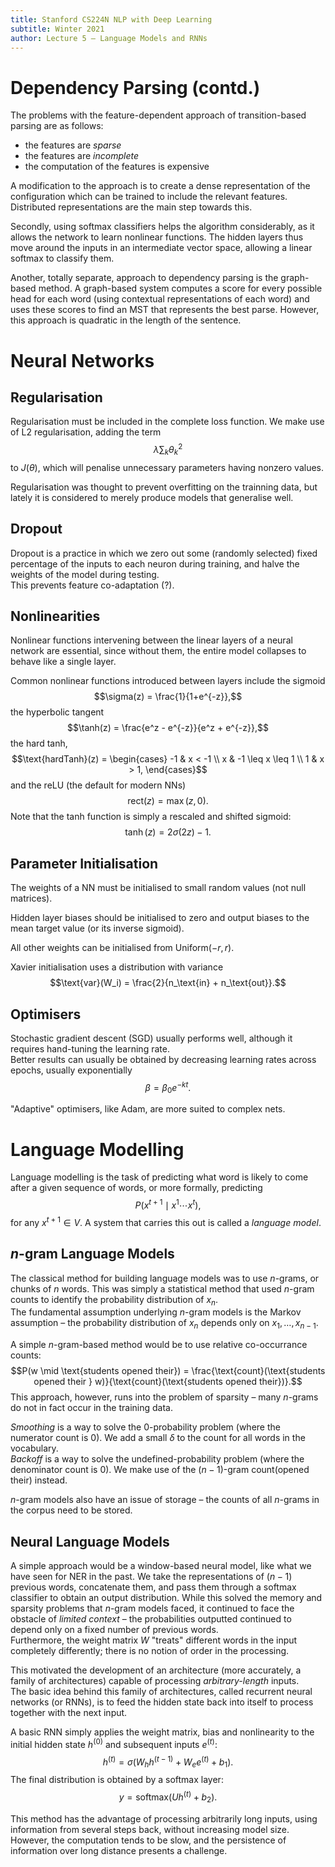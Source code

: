 ```yaml
---
title: Stanford CS224N NLP with Deep Learning
subtitle: Winter 2021
author: Lecture 5 – Language Models and RNNs
---
```


# Dependency Parsing (contd.)
The problems with the feature-dependent approach of transition-based parsing are as follows:

* the features are *sparse*
* the features are *incomplete*
* the computation of the features is expensive

A modification to the approach is to create a dense representation of the configuration which can be trained to include the relevant features. Distributed representations are the main step towards this.

Secondly, using softmax classifiers helps the algorithm considerably, as it allows the network to learn nonlinear functions. The hidden layers thus move around the inputs in an intermediate vector space, allowing a linear softmax to classify them.

Another, totally separate, approach to dependency parsing is the graph-based method. A graph-based system computes a score for every possible head for each word (using contextual representations of each word) and uses these scores to find an MST that represents the best parse. However, this approach is quadratic in the length of the sentence.

# Neural Networks
## Regularisation
Regularisation must be included in the complete loss function. We make use of L2 regularisation, adding the term
$$\lambda \sum_k \theta_k^2$$
to $J(\theta)$, which will penalise unnecessary parameters having nonzero values.

Regularisation was thought to prevent overfitting on the trainning data, but lately it is considered to merely produce models that generalise well.

## Dropout
Dropout is a practice in which we zero out some (randomly selected) fixed percentage of the inputs to each neuron during training, and halve the weights of the model during testing.  
This prevents feature co-adaptation (?).

## Nonlinearities
Nonlinear functions intervening between the linear layers of a neural network are essential, since without them, the entire model collapses to behave like a single layer.

Common nonlinear functions introduced between layers include the sigmoid
$$\sigma(z) = \frac{1}{1+e^{-z}},$$
the hyperbolic tangent
$$\tanh(z) = \frac{e^z - e^{-z}}{e^z + e^{-z}},$$
the hard tanh,
$$\text{hardTanh}(z) = \begin{cases}
-1 & x < -1 \\
x & -1 \leq x \leq 1 \\
1 & x > 1, \end{cases}$$
and the reLU (the default for modern NNs)
$$\text{rect}(z) = \max(z,0).$$
Note that the tanh function is simply a rescaled and shifted sigmoid:
$$\tanh(z) = 2\sigma(2z) - 1.$$

## Parameter Initialisation
The weights of a NN must be initialised to small random values (not null matrices).

Hidden layer biases should be initialised to zero and output biases to the mean target value (or its inverse sigmoid).

All other weights can be initialised from $\text{Uniform}(-r, r)$.

Xavier initialisation uses a distribution with variance
$$\text{var}(W_i) = \frac{2}{n_\text{in} + n_\text{out}}.$$

## Optimisers
Stochastic gradient descent (SGD) usually performs well, although it requires hand-tuning the learning rate.  
Better results can usually be obtained by decreasing learning rates across epochs, usually exponentially
$$\beta = \beta_0 e^{-kt}.$$

"Adaptive" optimisers, like Adam, are more suited to complex nets.

# Language Modelling
Language modelling is the task of predicting what word is likely to come after a given sequence of words, or more formally, predicting
$$P(x^{t+1} \mid x^1 \cdots x^t),$$
for any $x^{t+1} \in V$. A system that carries this out is called a *language model*.

## $n$-gram Language Models
The classical method for building language models was to use $n$-grams, or chunks of $n$ words. This was simply a statistical method that used $n$-gram counts to identify the probability distribution of $x_n$.  
The fundamental assumption underlying $n$-gram models is the Markov assumption – the probability distribution of $x_n$ depends only on $x_1, \dots, x_{n-1}$.

A simple $n$-gram-based method would be to use relative co-occurrance counts:
$$P(w \mid \text{students opened their}) = \frac{\text{count}(\text{students opened their } w)}{\text{count}(\text{students opened their})}.$$
This approach, however, runs into the problem of sparsity – many $n$-grams do not in fact occur in the training data.

*Smoothing* is a way to solve the 0-probability problem (where the numerator count is 0). We add a small $\delta$ to the count for all words in the vocabulary.  
*Backoff* is a way to solve the undefined-probability problem (where the denominator count is 0). We make use of the $(n-1)$-gram $\text{count}(\text{opened their})$ instead.

$n$-gram models also have an issue of storage – the counts of all $n$-grams in the corpus need to be stored.

## Neural Language Models
A simple approach would be a window-based neural model, like what we have seen for NER in the past. We take the representations of $(n-1)$ previous words, concatenate them, and pass them through a softmax classifier to obtain an output distribution. While this solved the memory and sparsity problems that $n$-gram models faced, it continued to face the obstacle of *limited context* – the probabilities outputted continued to depend only on a fixed number of previous words.  
Furthermore, the weight matrix $W$ "treats" different words in the input completely differently; there is no notion of order in the processing.

This motivated the development of an architecture (more accurately, a family of architectures) capable of processing *arbitrary-length* inputs.  
The basic idea behind this family of architectures, called recurrent neural networks (or RNNs), is to feed the hidden state back into itself to process together with the next input.

A basic RNN simply applies the weight matrix, bias and nonlinearity to the initial hidden state $h^{(0)}$ and subsequent inputs $e^{(t)}$:
$$h^{(t)} = \sigma(W_h h^{(t-1)} + W_e e^{(t)} + b_1).$$
The final distribution is obtained by a softmax layer:
$$y = \text{softmax}(Uh^{(t)} + b_2).$$

This method has the advantage of processing arbitrarily long inputs, using information from several steps back, without increasing model size. However, the computation tends to be slow, and the persistence of information over long distance presents a challenge.